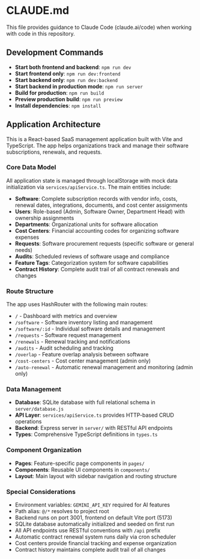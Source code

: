 # CLAUDE.md

This file provides guidance to Claude Code (claude.ai/code) when working with code in this repository.

## Development Commands

- **Start both frontend and backend**: `npm run dev`
- **Start frontend only**: `npm run dev:frontend`
- **Start backend only**: `npm run dev:backend`
- **Start backend in production mode**: `npm run server`
- **Build for production**: `npm run build`
- **Preview production build**: `npm run preview`
- **Install dependencies**: `npm install`

## Application Architecture

This is a React-based SaaS management application built with Vite and TypeScript. The app helps organizations track and manage their software subscriptions, renewals, and requests.

### Core Data Model

All application state is managed through localStorage with mock data initialization via `services/apiService.ts`. The main entities include:

- **Software**: Complete subscription records with vendor info, costs, renewal dates, integrations, documents, and cost center assignments
- **Users**: Role-based (Admin, Software Owner, Department Head) with ownership assignments
- **Departments**: Organizational units for software allocation
- **Cost Centers**: Financial accounting codes for organizing software expenses
- **Requests**: Software procurement requests (specific software or general needs)
- **Audits**: Scheduled reviews of software usage and compliance
- **Feature Tags**: Categorization system for software capabilities
- **Contract History**: Complete audit trail of all contract renewals and changes

### Route Structure

The app uses HashRouter with the following main routes:
- `/` - Dashboard with metrics and overview
- `/software` - Software inventory listing and management
- `/software/:id` - Individual software details and management
- `/requests` - Software request management
- `/renewals` - Renewal tracking and notifications
- `/audits` - Audit scheduling and tracking
- `/overlap` - Feature overlap analysis between software
- `/cost-centers` - Cost center management (admin only)
- `/auto-renewal` - Automatic renewal management and monitoring (admin only)

### Data Management

- **Database**: SQLite database with full relational schema in `server/database.js`
- **API Layer**: `services/apiService.ts` provides HTTP-based CRUD operations
- **Backend**: Express server in `server/` with RESTful API endpoints
- **Types**: Comprehensive TypeScript definitions in `types.ts`

### Component Organization

- **Pages**: Feature-specific page components in `pages/`
- **Components**: Reusable UI components in `components/`
- **Layout**: Main layout with sidebar navigation and routing structure

### Special Considerations

- Environment variables: `GEMINI_API_KEY` required for AI features
- Path alias: `@/*` resolves to project root
- Backend runs on port 3001, frontend on default Vite port (5173)
- SQLite database automatically initialized and seeded on first run
- All API endpoints use RESTful conventions with `/api` prefix
- Automatic contract renewal system runs daily via cron scheduler
- Cost centers provide financial tracking and expense organization
- Contract history maintains complete audit trail of all changes